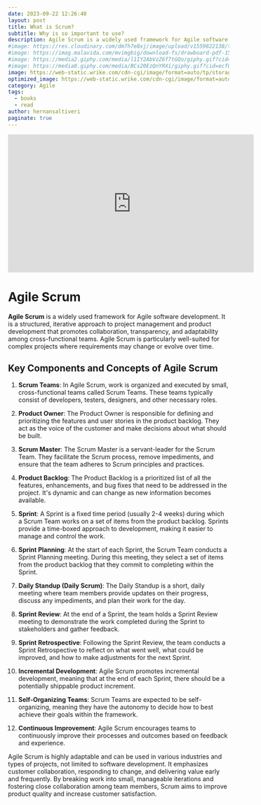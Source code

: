 ```yaml
---
date: 2023-09-22 12:26:40
layout: post
title: What is Scrum?
subtitle: Why is so important to use?
description: Agile Scrum is a widely used framework for Agile software development... 
#image: https://res.cloudinary.com/dm7h7e8xj/image/upload/v1559822138/theme9_v273a9.jpg
#image: https://imag.malavida.com/mvimgbig/download-fs/drawboard-pdf-15322-5.jpg
#image: https://media2.giphy.com/media/l1IY2AbVzZ6f7tGQo/giphy.gif?cid=ecf05e47c46f4c993306fa86540461d15f358257b387d43f&rid=giphy.gif
#image: https://media0.giphy.com/media/BCs20EzQnYRXi/giphy.gif?cid=ecf05e47f232b1b79d83818de57145545e1c0893e38473eb&rid=giphy.gif
image: https://web-static.wrike.com/cdn-cgi/image/format=auto/tp/storage/uploads/92025823-45d4-4b1c-bcef-6dffd4727344/scrum-cycle-resized.png
optimized_image: https://web-static.wrike.com/cdn-cgi/image/format=auto/tp/storage/uploads/92025823-45d4-4b1c-bcef-6dffd4727344/scrum-cycle-resized.png
category: Agile
tags:
  - books
  - read
author: hernansaltiveri
paginate: true
---
```


<iframe width="560" height="315" src="https://www.youtube.com/embed/iJ_sl6J8PRg?si=TJPRtO1V0wITQnfD" title="YouTube video player" frameborder="0" allow="accelerometer; autoplay; clipboard-write; encrypted-media; gyroscope; picture-in-picture; web-share" allowfullscreen></iframe>

# Agile Scrum

**Agile Scrum** is a widely used framework for Agile software development. It is a structured, iterative approach to project management and product development that promotes collaboration, transparency, and adaptability among cross-functional teams. Agile Scrum is particularly well-suited for complex projects where requirements may change or evolve over time.

## Key Components and Concepts of Agile Scrum

1. **Scrum Teams**: In Agile Scrum, work is organized and executed by small, cross-functional teams called Scrum Teams. These teams typically consist of developers, testers, designers, and other necessary roles.

2. **Product Owner**: The Product Owner is responsible for defining and prioritizing the features and user stories in the product backlog. They act as the voice of the customer and make decisions about what should be built.

3. **Scrum Master**: The Scrum Master is a servant-leader for the Scrum Team. They facilitate the Scrum process, remove impediments, and ensure that the team adheres to Scrum principles and practices.

4. **Product Backlog**: The Product Backlog is a prioritized list of all the features, enhancements, and bug fixes that need to be addressed in the project. It's dynamic and can change as new information becomes available.

5. **Sprint**: A Sprint is a fixed time period (usually 2-4 weeks) during which a Scrum Team works on a set of items from the product backlog. Sprints provide a time-boxed approach to development, making it easier to manage and control the work.

6. **Sprint Planning**: At the start of each Sprint, the Scrum Team conducts a Sprint Planning meeting. During this meeting, they select a set of items from the product backlog that they commit to completing within the Sprint.

7. **Daily Standup (Daily Scrum)**: The Daily Standup is a short, daily meeting where team members provide updates on their progress, discuss any impediments, and plan their work for the day.

8. **Sprint Review**: At the end of a Sprint, the team holds a Sprint Review meeting to demonstrate the work completed during the Sprint to stakeholders and gather feedback.

9. **Sprint Retrospective**: Following the Sprint Review, the team conducts a Sprint Retrospective to reflect on what went well, what could be improved, and how to make adjustments for the next Sprint.

10. **Incremental Development**: Agile Scrum promotes incremental development, meaning that at the end of each Sprint, there should be a potentially shippable product increment.

11. **Self-Organizing Teams**: Scrum Teams are expected to be self-organizing, meaning they have the autonomy to decide how to best achieve their goals within the framework.

12. **Continuous Improvement**: Agile Scrum encourages teams to continuously improve their processes and outcomes based on feedback and experience.

Agile Scrum is highly adaptable and can be used in various industries and types of projects, not limited to software development. It emphasizes customer collaboration, responding to change, and delivering value early and frequently. By breaking work into small, manageable iterations and fostering close collaboration among team members, Scrum aims to improve product quality and increase customer satisfaction.
